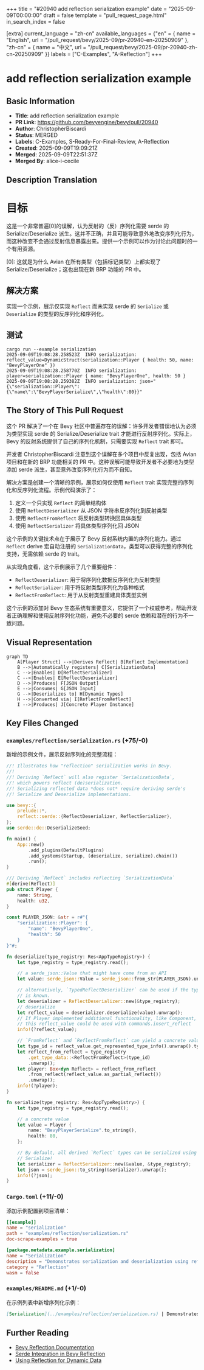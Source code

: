 +++
title = "#20940 add reflection serialization example"
date = "2025-09-09T00:00:00"
draft = false
template = "pull_request_page.html"
in_search_index = false

[extra]
current_language = "zh-cn"
available_languages = {"en" = { name = "English", url = "/pull_request/bevy/2025-09/pr-20940-en-20250909" }, "zh-cn" = { name = "中文", url = "/pull_request/bevy/2025-09/pr-20940-zh-cn-20250909" }}
labels = ["C-Examples", "A-Reflection"]
+++

# add reflection serialization example

## Basic Information
- **Title**: add reflection serialization example
- **PR Link**: https://github.com/bevyengine/bevy/pull/20940
- **Author**: ChristopherBiscardi
- **Status**: MERGED
- **Labels**: C-Examples, S-Ready-For-Final-Review, A-Reflection
- **Created**: 2025-09-09T19:09:21Z
- **Merged**: 2025-09-09T22:51:37Z
- **Merged By**: alice-i-cecile

## Description Translation
# 目标

这是一个非常普遍[0]的误解，认为反射的（反）序列化需要 serde 的 Serialize/Deserialize 派生。这并不正确，并且可能导致意外地改变序列化行为，而这种改变不会通过反射信息暴露出来。提供一个示例可以作为讨论此问题时的一个有用资源。

[0]: 这就是为什么 Avian 在所有类型（包括标记类型）上都实现了 Serialize/Deserialize；这也出现在新 BRP 功能的 PR 中。

## 解决方案

实现一个示例，展示仅实现 `Reflect` 而未实现 serde 的 `Serialize` 或 `Deserialize` 的类型的反序列化和序列化。

## 测试

```
cargo run --example serialization
2025-09-09T19:08:28.258523Z  INFO serialization: reflect_value=DynamicStruct(serialization::Player { health: 50, name: "BevyPlayerOne" })
2025-09-09T19:08:28.258770Z  INFO serialization: player=serialization::Player { name: "BevyPlayerOne", health: 50 }
2025-09-09T19:08:28.259382Z  INFO serialization: json="{\"serialization::Player\":{\"name\":\"BevyPlayerSerialize\",\"health\":80}}"
```

## The Story of This Pull Request

这个 PR 解决了一个在 Bevy 社区中普遍存在的误解：许多开发者错误地认为必须为类型实现 serde 的 Serialize/Deserialize trait 才能进行反射序列化。实际上，Bevy 的反射系统提供了自己的序列化机制，只需要实现 `Reflect` trait 即可。

开发者 ChristopherBiscardi 注意到这个误解在多个项目中反复出现，包括 Avian 项目和在新的 BRP 功能相关的 PR 中。这种误解可能导致开发者不必要地为类型添加 serde 派生，甚至意外改变序列化行为而不自知。

解决方案是创建一个清晰的示例，展示如何仅使用 `Reflect` trait 实现完整的序列化和反序列化流程。示例代码演示了：

1. 定义一个只实现 `Reflect` 的简单结构体
2. 使用 `ReflectDeserializer` 从 JSON 字符串反序列化到反射类型
3. 使用 `ReflectFromReflect` 将反射类型转换回具体类型
4. 使用 `ReflectSerializer` 将具体类型序列化回 JSON

这个示例的关键技术点在于展示了 Bevy 反射系统内置的序列化能力。通过 `Reflect` derive 宏自动注册的 `SerializationData`，类型可以获得完整的序列化支持，无需依赖 serde 的 trait。

从实现角度看，这个示例展示了几个重要组件：
- `ReflectDeserializer`: 用于将序列化数据反序列化为反射类型
- `ReflectSerializer`: 用于将反射类型序列化为各种格式
- `ReflectFromReflect`: 用于从反射类型重建具体类型实例

这个示例的添加对 Bevy 生态系统有重要意义，它提供了一个权威参考，帮助开发者正确理解和使用反射序列化功能，避免不必要的 serde 依赖和潜在的行为不一致问题。

## Visual Representation

```mermaid
graph TD
    A[Player Struct] -->|Derives Reflect| B[Reflect Implementation]
    B -->|Automatically registers| C[SerializationData]
    C -->|Enables| D[ReflectSerializer]
    C -->|Enables| E[ReflectDeserializer]
    D -->|Produces| F[JSON Output]
    E -->|Consumes| G[JSON Input]
    G -->|Deserializes to| H[Dynamic Types]
    H -->|Converted via| I[ReflectFromReflect]
    I -->|Produces| J[Concrete Player Instance]
```

## Key Files Changed

### `examples/reflection/serialization.rs` (+75/-0)
新增的示例文件，展示反射序列化的完整流程：

```rust
//! Illustrates how "reflection" serialization works in Bevy.
//!
//! Deriving `Reflect` will also register `SerializationData`,
//! which powers reflect (de)serialization.
//! Serializing reflected data *does not* require deriving serde's
//! Serialize and Deserialize implementations.

use bevy::{
    prelude::*,
    reflect::serde::{ReflectDeserializer, ReflectSerializer},
};
use serde::de::DeserializeSeed;

fn main() {
    App::new()
        .add_plugins(DefaultPlugins)
        .add_systems(Startup, (deserialize, serialize).chain())
        .run();
}

/// Deriving `Reflect` includes reflecting `SerializationData`
#[derive(Reflect)]
pub struct Player {
    name: String,
    health: u32,
}

const PLAYER_JSON: &str = r#"{
    "serialization::Player": {
        "name": "BevyPlayerOne",
        "health": 50
    }
}"#;

fn deserialize(type_registry: Res<AppTypeRegistry>) {
    let type_registry = type_registry.read();

    // a serde_json::Value that might have come from an API
    let value: serde_json::Value = serde_json::from_str(PLAYER_JSON).unwrap();

    // alternatively, `TypedReflectDeserializer` can be used if the type
    // is known.
    let deserializer = ReflectDeserializer::new(&type_registry);
    // deserialize
    let reflect_value = deserializer.deserialize(value).unwrap();
    // If Player implemented additional functionality, like Component,
    // this reflect_value could be used with commands.insert_reflect
    info!(?reflect_value);

    // `FromReflect` and `ReflectFromReflect` can yield a concrete value.
    let type_id = reflect_value.get_represented_type_info().unwrap().type_id();
    let reflect_from_reflect = type_registry
        .get_type_data::<ReflectFromReflect>(type_id)
        .unwrap();
    let player: Box<dyn Reflect> = reflect_from_reflect
        .from_reflect(reflect_value.as_partial_reflect())
        .unwrap();
    info!(?player);
}

fn serialize(type_registry: Res<AppTypeRegistry>) {
    let type_registry = type_registry.read();

    // a concrete value
    let value = Player {
        name: "BevyPlayerSerialize".to_string(),
        health: 80,
    };

    // By default, all derived `Reflect` types can be serialized using serde. No need to derive
    // Serialize!
    let serializer = ReflectSerializer::new(&value, &type_registry);
    let json = serde_json::to_string(&serializer).unwrap();
    info!(?json);
}
```

### `Cargo.toml` (+11/-0)
添加示例配置到项目清单：

```toml
[[example]]
name = "serialization"
path = "examples/reflection/serialization.rs"
doc-scrape-examples = true

[package.metadata.example.serialization]
name = "Serialization"
description = "Demonstrates serialization and deserialization using reflection without serde's Serialize/Deserialize traits"
category = "Reflection"
wasm = false
```

### `examples/README.md` (+1/-0)
在示例列表中新增序列化示例：

```markdown
[Serialization](../examples/reflection/serialization.rs) | Demonstrates serialization and deserialization using reflection without serde's Serialize/Deserialize traits
```

## Further Reading

- [Bevy Reflection Documentation](https://docs.rs/bevy/latest/bevy/reflect/index.html)
- [Serde Integration in Bevy Reflection](https://docs.rs/bevy/latest/bevy/reflect/serde/index.html)
- [Using Reflection for Dynamic Data](https://bevy-cheatbook.github.io/programming/reflection.html)